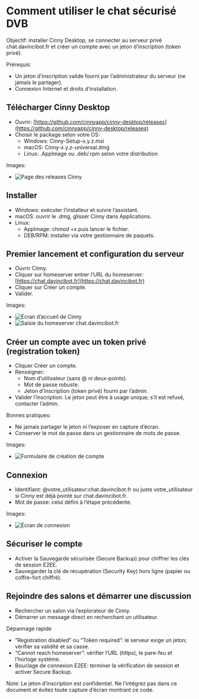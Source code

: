 # Comment utiliser le chat sécurisé DVB

Objectif: installer Cinny Desktop, se connecter au serveur privé chat.davincibot.fr et créer un compte avec un jeton d’inscription (token privé).

Prérequis:

- Un jeton d’inscription valide fourni par l’administrateur du serveur (ne jamais le partager).
- Connexion Internet et droits d’installation.

## Télécharger Cinny Desktop

- Ouvrir: [https://github.com/cinnyapp/cinny-desktop/releases](https://github.com/cinnyapp/cinny-desktop/releases)
- Choisir le package selon votre OS:
  - Windows: Cinny-Setup-x.y.z.msi
  - macOS: Cinny-x.y.z-universal.dmg
  - Linux: .AppImage ou .deb/.rpm selon votre distribution

Images:

- ![Page des releases Cinny](./images/cinny-releases.png)

## Installer

- Windows: exécuter l’installeur et suivre l’assistant.
- macOS: ouvrir le .dmg, glisser Cinny dans Applications.
- Linux:
  - AppImage: chmod +x puis lancer le fichier.
  - DEB/RPM: installer via votre gestionnaire de paquets.

## Premier lancement et configuration du serveur

- Ouvrir Cinny.
- Cliquer sur homeserver entrer l’URL du homeserver: [https://chat.davincibot.fr](https://chat.davincibot.fr)
- Cliquer sur Créer un compte.
- Valider.

Images:

- ![Écran d’accueil de Cinny](./images/cinny-homepage.png)
- ![Saisie du homeserver chat.davincibot.fr](./images/cinny-login-chat.png)

## Créer un compte avec un token privé (registration token)

- Cliquer Créer un compte.
- Renseigner:
  - Nom d’utilisateur (sans @ ni deux-points).
  - Mot de passe robuste.
  - Jeton d’inscription (token privé) fourni par l’admin.
- Valider l’inscription. Le jeton peut être à usage unique; s’il est refusé, contacter l’admin.

Bonnes pratiques:

- Ne jamais partager le jeton ni l’exposer en capture d’écran.
- Conserver le mot de passe dans un gestionnaire de mots de passe.

Images:

- ![Formulaire de création de compte](./images/register.png)

## Connexion

- Identifiant: @votre_utilisateur:chat.davincibot.fr ou juste votre_utilisateur si Cinny est déjà pointé sur chat.davincibot.fr.
- Mot de passe: celui défini à l’étape précédente.

Images:

- ![Écran de connexion](./images/login.png)

## Sécuriser le compte

- Activer la Sauvegarde sécurisée (Secure Backup) pour chiffrer les clés de session E2EE.
- Sauvegarder la clé de récupération (Security Key) hors ligne (papier ou coffre-fort chiffré).


## Rejoindre des salons et démarrer une discussion

- Rechercher un salon via l’explorateur de Cinny.
- Démarrer un message direct en recherchant un utilisateur.

Dépannage rapide

- “Registration disabled” ou “Token required”: le serveur exige un jeton; vérifier sa validité et sa casse.
- “Cannot reach homeserver”: vérifier l’URL (https), le pare-feu et l’horloge système.
- Bouclage de connexion E2EE: terminer la vérification de session et activer Secure Backup.

Note: Le jeton d’inscription est confidentiel. Ne l’intégrez pas dans ce document et évitez toute capture d’écran montrant ce code.
